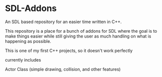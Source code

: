 # SDL-Addons
An SDL based repository for an easier time written in C++.

This repository is a place for a bunch of addons for SDL
where the goal is to make things easier while still giving
the user as much handling on what is happening as possible.

This is one of my first C++ projects, so it
doesn't work perfectly

currently includes

Actor Class (simple drawing, collision, and other features)